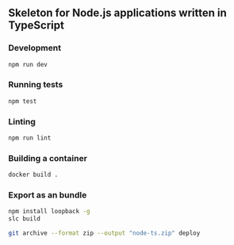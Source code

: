 ## Skeleton for Node.js applications written in TypeScript

### Development

```bash
npm run dev
```

### Running tests

```bash
npm test
```

### Linting

```bash
npm run lint
```

### Building a container

```bash
docker build .
```

### Export as an bundle

```bash
npm install loopback -g
slc build

git archive --format zip --output "node-ts.zip" deploy
```